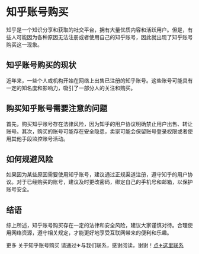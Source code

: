 # 知乎账号购买

知乎是一个知识分享和获取的社交平台，拥有大量优质内容和活跃用户。但是，有些人可能因为各种原因无法注册或者使用自己的知乎账号，因此就出现了知乎账号购买这一现象。

## 知乎账号购买的现状

近年来，一些个人或机构开始在网络上出售已注册的知乎账号。这些账号可能具有一定的知名度和影响力，吸引了一部分人的关注和购买。

## 购买知乎账号需要注意的问题

首先，购买知乎账号存在法律风险，因为知乎的用户协议明确禁止用户出售、转让账号。其次，购买的账号可能存在安全隐患，卖家可能会保留账号登录权限或者使用其他手段监控账号活动。

## 如何规避风险

如果因为某些原因需要使用知乎账号，建议通过正规渠道注册，遵守知乎的用户协议。对于已经购买的账号，建议及时更改密码，绑定自己的手机号和邮箱，以保护账号安全。

## 结语

综上所述，知乎账号购买存在一定的法律和安全风险，建议大家谨慎对待。合理使用网络资源，遵守相关规定，才能更好地享受互联网带来的便利和乐趣。

更多 关于知乎账号购买 请通过✈与我们联系，感谢阅读，谢谢！[点✈这里联系](https://lm.k02.cc)
